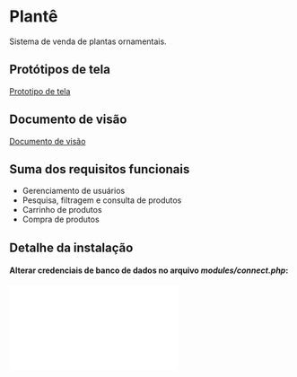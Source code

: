 # Plantê
Sistema de venda de plantas ornamentais.

## Protótipos de tela
[Prototipo de tela](doc/telas.pdf)

## Documento de visão
[Documento de visão](doc/dv.pdf)

## Suma dos requisitos funcionais
- Gerenciamento de usuários
- Pesquisa, filtragem e consulta de produtos
- Carrinho de produtos
- Compra de produtos

## Detalhe da instalação
#### Alterar credenciais de banco de dados no arquivo ***modules/connect.php***:
![](doc/ss_connect_credentials.php)

